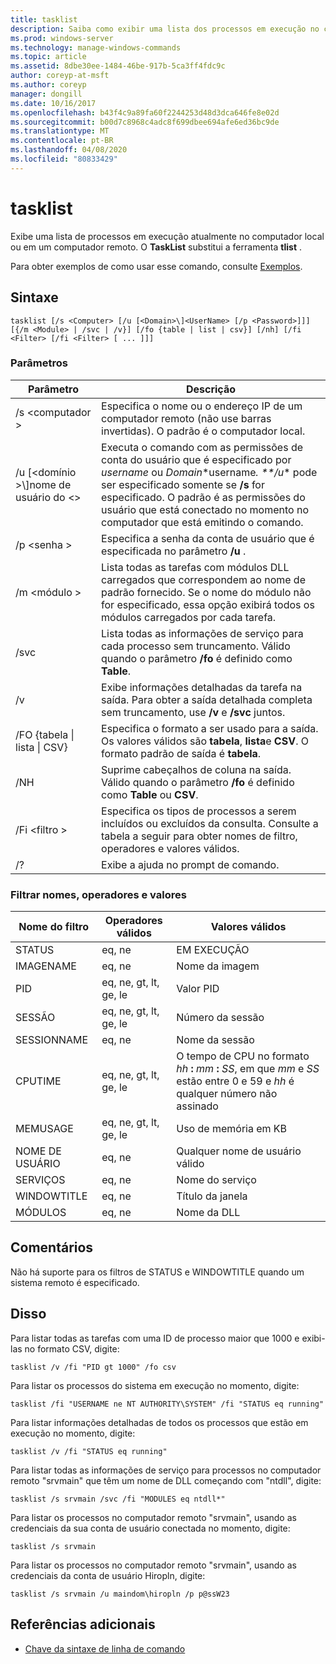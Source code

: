 ```yaml
---
title: tasklist
description: Saiba como exibir uma lista dos processos em execução no computador local ou remoto.
ms.prod: windows-server
ms.technology: manage-windows-commands
ms.topic: article
ms.assetid: 8dbe30ee-1484-46be-917b-5ca3ff4fdc9c
author: coreyp-at-msft
ms.author: coreyp
manager: dongill
ms.date: 10/16/2017
ms.openlocfilehash: b43f4c9a89fa60f2244253d48d3dca646fe8e02d
ms.sourcegitcommit: b00d7c8968c4adc8f699dbee694afe6ed36bc9de
ms.translationtype: MT
ms.contentlocale: pt-BR
ms.lasthandoff: 04/08/2020
ms.locfileid: "80833429"
---
```

# <a name="tasklist"></a>tasklist

Exibe uma lista de processos em execução atualmente no computador local ou em um computador remoto. O **TaskList** substitui a ferramenta **tlist** .

Para obter exemplos de como usar esse comando, consulte [Exemplos](#BKMK_examples).

## <a name="syntax"></a>Sintaxe

```
tasklist [/s <Computer> [/u [<Domain>\]<UserName> [/p <Password>]]] [{/m <Module> | /svc | /v}] [/fo {table | list | csv}] [/nh] [/fi <Filter> [/fi <Filter> [ ... ]]]
```

### <a name="parameters"></a>Parâmetros

|          Parâmetro           |                                                                                                                                            Descrição                                                                                                                                             |
|------------------------------|----------------------------------------------------------------------------------------------------------------------------------------------------------------------------------------------------------------------------------------------------------------------------------------------------|
|        /s \<computador >        |                                                                                         Especifica o nome ou o endereço IP de um computador remoto (não use barras invertidas). O padrão é o computador local.                                                                                         |
| /u [\<domínio >\\\]nome de usuário do \<> | Executa o comando com as permissões de conta do usuário que é especificado por *username* ou *Domain*\*username<em>. \*\*/u</em>\* pode ser especificado somente se **/s** for especificado. O padrão é as permissões do usuário que está conectado no momento no computador que está emitindo o comando. |
|        /p \<senha >        |                                                                                                       Especifica a senha da conta de usuário que é especificada no parâmetro **/u** .                                                                                                        |
|         /m \<módulo >         |                                                               Lista todas as tarefas com módulos DLL carregados que correspondem ao nome de padrão fornecido. Se o nome do módulo não for especificado, essa opção exibirá todos os módulos carregados por cada tarefa.                                                                |
|             /svc             |                                                                                    Lista todas as informações de serviço para cada processo sem truncamento. Válido quando o parâmetro **/fo** é definido como **Table**.                                                                                    |
|              /v              |                                                                                 Exibe informações detalhadas da tarefa na saída. Para obter a saída detalhada completa sem truncamento, use **/v** e **/svc** juntos.                                                                                 |
|  /FO {tabela \| lista \| CSV}  |                                                                             Especifica o formato a ser usado para a saída. Os valores válidos são **tabela**, **lista**e **CSV**. O formato padrão de saída é **tabela**.                                                                             |
|             /NH              |                                                                                             Suprime cabeçalhos de coluna na saída. Válido quando o parâmetro **/fo** é definido como **Table** ou **CSV**.                                                                                              |
|        /Fi \<filtro >         |                                                                          Especifica os tipos de processos a serem incluídos ou excluídos da consulta. Consulte a tabela a seguir para obter nomes de filtro, operadores e valores válidos.                                                                          |
|              /?              |                                                                                                                                Exibe a ajuda no prompt de comando.                                                                                                                                |

### <a name="filter-names-operators-and-values"></a>Filtrar nomes, operadores e valores

| Nome do filtro |    Operadores válidos     |                                                                 Valores válidos                                                                 |
|-------------|------------------------|----------------------------------------------------------------------------------------------------------------------------------------------|
|   STATUS    |         eq, ne         |                                                                   EM EXECUÇÃO                                                                    |
|  IMAGENAME  |         eq, ne         |                                                                  Nome da imagem                                                                  |
|     PID     | eq, ne, gt, lt, ge, le |                                                                  Valor PID                                                                   |
|   SESSÃO   | eq, ne, gt, lt, ge, le |                                                                Número da sessão                                                                |
| SESSIONNAME |         eq, ne         |                                                                 Nome da sessão                                                                 |
|   CPUTIME   | eq, ne, gt, lt, ge, le | O tempo de CPU no formato <em>hh</em> **:** <em>mm</em> **:** <em>SS</em>, em que *mm* e *SS* estão entre 0 e 59 e *hh* é qualquer número não assinado |
|  MEMUSAGE   | eq, ne, gt, lt, ge, le |                                                              Uso de memória em KB                                                              |
|  NOME DE USUÁRIO   |         eq, ne         |                                                             Qualquer nome de usuário válido                                                              |
|  SERVIÇOS   |         eq, ne         |                                                                 Nome do serviço                                                                 |
| WINDOWTITLE |         eq, ne         |                                                                 Título da janela                                                                 |
|   MÓDULOS   |         eq, ne         |                                                                   Nome da DLL                                                                   |

## <a name="remarks"></a>Comentários

Não há suporte para os filtros de STATUS e WINDOWTITLE quando um sistema remoto é especificado.

## <a name="examples"></a><a name="BKMK_examples"></a>Disso

Para listar todas as tarefas com uma ID de processo maior que 1000 e exibi-las no formato CSV, digite:
```
tasklist /v /fi "PID gt 1000" /fo csv
```
Para listar os processos do sistema em execução no momento, digite:
```
tasklist /fi "USERNAME ne NT AUTHORITY\SYSTEM" /fi "STATUS eq running"
```
Para listar informações detalhadas de todos os processos que estão em execução no momento, digite:
```
tasklist /v /fi "STATUS eq running"
```
Para listar todas as informações de serviço para processos no computador remoto "srvmain" que têm um nome de DLL começando com "ntdll", digite:
```
tasklist /s srvmain /svc /fi "MODULES eq ntdll*"
```
Para listar os processos no computador remoto "srvmain", usando as credenciais da sua conta de usuário conectada no momento, digite:
```
tasklist /s srvmain 
```
Para listar os processos no computador remoto "srvmain", usando as credenciais da conta de usuário Hiropln, digite:
```
tasklist /s srvmain /u maindom\hiropln /p p@ssW23
```

## <a name="additional-references"></a>Referências adicionais

- [Chave da sintaxe de linha de comando](command-line-syntax-key.md)